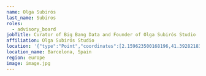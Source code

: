```yaml
---
name: Olga Subirós
last_name: Subiros
roles:
  - advisory_board
jobTitle: Curator of Big Bang Data and Founder of Olga Subirós Studio
affiliation: Olga Subirós Studio
location: '{"type":"Point","coordinates":[2.159623500168196,41.392821838412615]}'
location_name: Barcelona, Spain
region: europe
image: image.jpg
---
```


